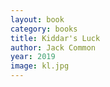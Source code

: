 ```yaml
---
layout: book
category: books
title: Kiddar's Luck
author: Jack Common
year: 2019
image: kl.jpg
---
```

